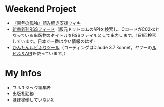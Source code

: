 # Weekend Project
- [『百年の孤独』読み解き支援ウィキ](http://macondowiki.notion.site/)
- [新書新刊RSSフィード](https://analekt.github.io/shinsho/index.xml)（版元ドットコムのAPIを検索し、CコードがC02xxとなっている出版物のタイトルをRSSファイルとして出力します。1日1回検索しています。日本で一番はやい情報のはず）
- [かんたんルビふりツール](https://yahoo-ruby-api-claude.vercel.app/)（コーディングはClaude 3.7 Sonnet。ヤフーの[ルビふりAPI](https://developer.yahoo.co.jp/webapi/jlp/furigana/v2/furigana.html)を使っています。）

# My Infos
- フルスタック編集者
- 出版社勤務
- ほぼ稼働していない[X](http://x.com/analekt)
